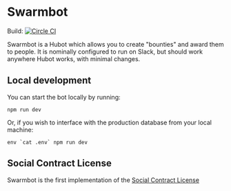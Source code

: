 # Swarmbot

Build: [![Circle CI](https://circleci.com/gh/citizencode/bounty-bot/tree/master.svg?style=svg&circle-token=3325117d44704bfa3b744b4980b3d659871aade1)](https://circleci.com/gh/citizencode/bounty-bot/tree/master)

Swarmbot is a Hubot which allows you to create "bounties" and award them to people. It is nominally configured to run on Slack, but should work anywhere Hubot works, with minimal changes.

## Local development

You can start the bot locally by running:

    npm run dev

Or, if you wish to interface with the production database from your local machine:

    env `cat .env` npm run dev

## Social Contract License

Swarmbot is the first implementation of the [Social Contract License](https://github.com/fractastical/distributed-governance/blob/master/social_contract_license.md)
